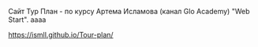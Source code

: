 Сайт Тур План - по курсу Артема Исламова (канал Glo Academy) "Web Start".
aaaa

https://ismll.github.io/Tour-plan/
